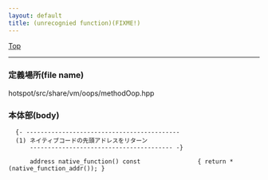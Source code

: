 ```yaml
---
layout: default
title: (unrecognied function)(FIXME!)
---
```

[Top](../index.html)

--- 
### 定義場所(file name)
hotspot/src/share/vm/oops/methodOop.hpp


### 本体部(body)
```
  {- -------------------------------------------
  (1) ネイティブコードの先頭アドレスをリターン
      ---------------------------------------- -}

	  address native_function() const                { return *(native_function_addr()); }
	
```


